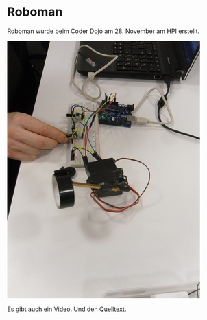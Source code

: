 Roboman
=======

Roboman wurde beim Coder Dojo am 28. November am [HPI](http://hpi.de) erstellt.

![Roboman.jpg](Roboman.jpg)

Es gibt auch ein [Video](Roboman.avi?raw=true). Und den [Quelltext](Roboman.ino).
